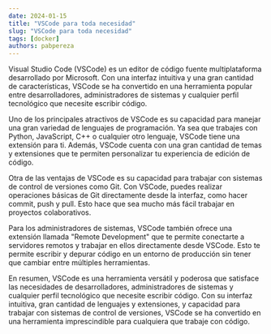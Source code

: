 ```yaml
---
date: 2024-01-15
title: "VSCode para toda necesidad"
slug: "VSCode para toda necesidad"
tags: [docker]
authors: pabpereza  
---
```


Visual Studio Code (VSCode) es un editor de código fuente multiplataforma desarrollado por Microsoft. Con una interfaz intuitiva y una gran cantidad de características, VSCode se ha convertido en una herramienta popular entre desarrolladores, administradores de sistemas y cualquier perfil tecnológico que necesite escribir código.

Uno de los principales atractivos de VSCode es su capacidad para manejar una gran variedad de lenguajes de programación. Ya sea que trabajes con Python, JavaScript, C++ o cualquier otro lenguaje, VSCode tiene una extensión para ti. Además, VSCode cuenta con una gran cantidad de temas y extensiones que te permiten personalizar tu experiencia de edición de código.

Otra de las ventajas de VSCode es su capacidad para trabajar con sistemas de control de versiones como Git. Con VSCode, puedes realizar operaciones básicas de Git directamente desde la interfaz, como hacer commit, push y pull. Esto hace que sea mucho más fácil trabajar en proyectos colaborativos.

Para los administradores de sistemas, VSCode también ofrece una extensión llamada "Remote Development" que te permite conectarte a servidores remotos y trabajar en ellos directamente desde VSCode. Esto te permite escribir y depurar código en un entorno de producción sin tener que cambiar entre múltiples herramientas.

En resumen, VSCode es una herramienta versátil y poderosa que satisface las necesidades de desarrolladores, administradores de sistemas y cualquier perfil tecnológico que necesite escribir código. Con su interfaz intuitiva, gran cantidad de lenguajes y extensiones, y capacidad para trabajar con sistemas de control de versiones, VSCode se ha convertido en una herramienta imprescindible para cualquiera que trabaje con código.